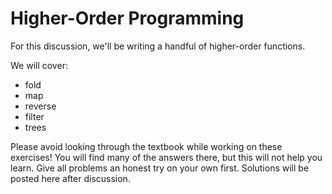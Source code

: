 # Higher-Order Programming

For this discussion, we'll be writing a handful of higher-order functions. 

We will cover:
- fold
- map
- reverse
- filter
- trees

Please avoid looking through the textbook while working on these exercises! You will find many of the answers there, but this will not help you learn. Give all problems an honest try on your own first. Solutions will be posted here after discussion.